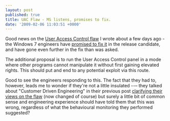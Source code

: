 ```yaml
---
layout: post
published: true
title: UAC Flaw - MS listens, promises to fix.
date: '2009-02-06 11:03:51 +0000'
---
```


Good news on the [User Access Control flaw](https://alanfleming.org/2009-02-01-uac-flaw-by-design-says-microsoft.html)
I wrote about a few days ago - the Windows 7 engineers have [promised to fix it](http://blogs.msdn.com/e7/archive/2009/02/05/uac-feedback-and-follow-up.aspx)
in the release candidate, and have gone even further in the fix than was asked.

The additional proposal is to run the User Access Control panel in a
mode where other programs cannot manipulate it without first gaining
elevated rights. This should put and end to any potential exploit via
this route.

Good to see the engineers responding to this. The fact that they had to,
however, leads me to wonder if they're not a little insulated --– they
talked about "Customer Driven Engineering" in their previous post [clarifying their views on the flaw](http://blogs.msdn.com/e7/archive/2009/02/05/update-on-uac.aspx)
(now changed of course) but surely a little bit of common sense and
engineering experience should have told them that this was wrong,
regardless of what the behavioural monitoring they performed suggested?

